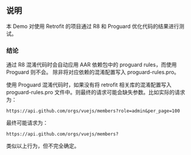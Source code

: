 ## 说明

本 Demo 对使用 Retrofit 的项目通过 R8 和 Proguard 优化代码的结果进行测试。

### 结论

通过 R8 混淆代码时会自动应用 AAR 依赖包中的 proguard rules，而使用 Proguard 则不会。
除非将对应依赖的混淆配置写入 proguard-rules.pro。

使用 Proguard 混淆代码时，如果没有将 retrofit 相关库的混淆配置写入 proguard-rules.pro 
文件中。则最终的请求可能会缺失参数。比如实际的请求为：

```text
https://api.github.com/orgs/vuejs/members?role=admin&per_page=100
```

最终可能请求为：

```text
https://api.github.com/orgs/vuejs/members?
```

类似以上行为，但不完全确定。
